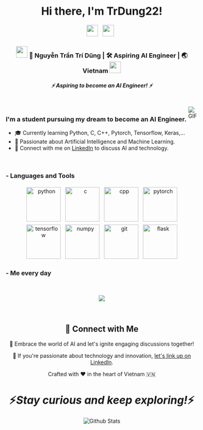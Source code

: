 <div align="center">
   <h1>Hi there, I'm TrDung22!</h1>
</div>

<p align="center">
   <a href="https://www.linkedin.com/in/tr%C3%AD-d%C5%A9ng-nguy%E1%BB%85n-tr%E1%BA%A7n-718b6b227/"><img height="30" src="https://cdn.jsdelivr.net/gh/devicons/devicon/icons/linkedin/linkedin-original.svg"></a>&nbsp;&nbsp;
   <a href="https://www.facebook.com/profile.php?id=100011473383901"><img height="30" src="https://cdn.jsdelivr.net/gh/devicons/devicon/icons/facebook/facebook-original.svg"></a>&nbsp;&nbsp;         
</p>

<div align="center">
<h3><img src="https://media.giphy.com/media/7VzgMsB6FLCilwS30v/giphy.gif" width="30"> 🧑 Nguyễn Trần Trí Dũng | 🛠️ Aspiring AI Engineer | 🌏 Vietnam <img src="https://media.giphy.com/media/7VzgMsB6FLCilwS30v/giphy.gif" width="30"></h3>
</div>
<h5 align="center">
   <i>⚡️ Aspiring to become an AI Engineer! ⚡️</i>
</h5>

<br />
<img align="right" alt="GIF" src="https://media.giphy.com/media/5EiRZJNR7cgZwqncwM/giphy.gif" style="max-width: 25px; height: auto;">

<p align="center">
  <h3> I'm a student pursuing my dream to become an AI Engineer.</h3>
</p>

 - 🎓 Currently learning Python, C, C++, Pytorch, Tensorflow, Keras,...
 - 🌌 Passionate about Artificial Intelligence and Machine Learning.
 - 💬 Connect with me on [LinkedIn](https://www.linkedin.com/in/tr%C3%AD-d%C5%A9ng-nguy%E1%BB%85n-tr%E1%BA%A7n-718b6b227/) to discuss AI and technology.
 
<br />

### - Languages and Tools
<p align="center">
  <img src="https://cdn.jsdelivr.net/gh/devicons/devicon/icons/python/python-original.svg" alt="python" style="vertical-align:top; margin:4px" width="90" height="90">
  <img src="https://cdn.jsdelivr.net/gh/devicons/devicon/icons/c/c-original.svg" alt="c" style="vertical-align:top; margin:4px" width="90" height="90">
  <img src="https://cdn.jsdelivr.net/gh/devicons/devicon/icons/cplusplus/cplusplus-original.svg" alt="cpp" style="vertical-align:top; margin:4px" width="90" height="90">
  <img src="https://cdn.jsdelivr.net/gh/devicons/devicon/icons/pytorch/pytorch-original.svg" alt="pytorch" style="vertical-align:top; margin:4px" width="90" height="90">
  <img src="https://cdn.jsdelivr.net/gh/devicons/devicon/icons/tensorflow/tensorflow-original.svg" alt="tensorflow" style="vertical-align:top; margin:4px" width="90" height="90">
  <img src="https://cdn.jsdelivr.net/gh/devicons/devicon/icons/numpy/numpy-original.svg" alt="numpy" style="vertical-align:top; margin:4px" width="90" height="90">
  <img src="https://cdn.jsdelivr.net/gh/devicons/devicon/icons/git/git-original.svg" alt="git" style="vertical-align:top; margin:4px" width="90" height="90">
  <img src="https://cdn.jsdelivr.net/gh/devicons/devicon/icons/flask/flask-original.svg" alt="flask" style="vertical-align:top; margin:4px" width="90" height="90">
</p>

 ### - Me every day

<br />

<p align="center">
   <img src="https://media.giphy.com/media/3oKIPnAiaMCws8nOsE/giphy.gif" />
</p>
   
<br />

<h2 align="center">🌟 Connect with Me</h2>

<p align="center">🚀 Embrace the world of AI and let's ignite engaging discussions together!</p>

<p align="center">💼 If you're passionate about technology and innovation, <a href="https://www.linkedin.com/in/tr%C3%AD-d%C5%A9ng-nguy%E1%BB%85n-tr%E1%BA%A7n-718b6b227/">let's link up on LinkedIn</a>.</p>

<p align="center">Crafted with ❤️ in the heart of Vietnam 🇻🇳</p>

<h1 align='center'>⚡️<i>Stay curious and keep exploring!</i>⚡️</h1>


<p align="center">
        <img src="https://raw.githubusercontent.com/mayhemantt/mayhemantt/Update/svg/Bottom.svg" alt="Github Stats" />
</p>
